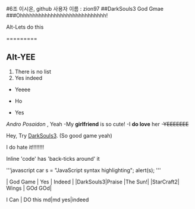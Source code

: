 #6조 이시온, github 사용자 이름 : zion97
##DarkSouls3 God Gmae
###Ohhhhhhhhhhhhhhhhhhhhhhhhhhhh!


Alt-Lets do this

=========


Alt-YEE
----------
1. There is no list
2. Yes indeed

* Yeeee
- Ho
+ Yes


*Andro Posaidon* , Yeah
-My **girlfriend** is so cute!
-I **do love** her
 -~~YEEEEEEE~~

Hey, Try [DarkSouls3](https://namu.wiki/w/%EB%8B%A4%ED%81%AC%20%EC%86%8C%EC%9A%B8%203).
(So good game yeah)

I do hate it!!!!!!!!

Inline 'code' has 'back-ticks around' it

'''javascript
car s = "JavaScript syntax highlighting";
alert(s);
'''

| God Game |  Yes  | Indeed |
|DarkSouls3|Praise |The Sun!|
|StarCraft2| Wings | GOd GOd|

I Can | DO this
md|md
yes|indeed
